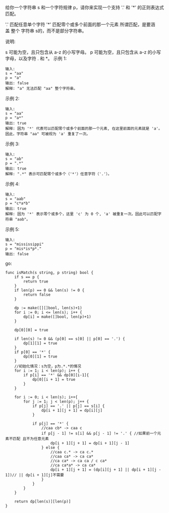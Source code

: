 给你一个字符串 s 和一个字符规律 p，请你来实现一个支持 '.' 和 '*' 的正则表达式匹配。

'.' 匹配任意单个字符
'*' 匹配零个或多个前面的那一个元素
所谓匹配，是要涵盖 整个 字符串 s的，而不是部分字符串。

说明:

s 可能为空，且只包含从 a-z 的小写字母。
p 可能为空，且只包含从 a-z 的小写字母，以及字符 . 和 *。
示例 1:
```
输入:
s = "aa"
p = "a"
输出: false
解释: "a" 无法匹配 "aa" 整个字符串。
```
示例 2:
```
输入:
s = "aa"
p = "a*"
输出: true
解释: 因为 '*' 代表可以匹配零个或多个前面的那一个元素, 在这里前面的元素就是 'a'。因此，字符串 "aa" 可被视为 'a' 重复了一次。
```
示例 3:
```
输入:
s = "ab"
p = ".*"
输出: true
解释: ".*" 表示可匹配零个或多个（'*'）任意字符（'.'）。
```
示例 4:
```
输入:
s = "aab"
p = "c*a*b"
输出: true
解释: 因为 '*' 表示零个或多个，这里 'c' 为 0 个, 'a' 被重复一次。因此可以匹配字符串 "aab"。
```
示例 5:
```
输入:
s = "mississippi"
p = "mis*is*p*."
输出: false
```
go:
```
func isMatch(s string, p string) bool {
	if s == p {
		return true
	}
	if len(p) == 0 && len(s) != 0 {
		return false
	}

	dp := make([][]bool, len(s)+1)
	for i := 0; i <= len(s); i++ {
		dp[i] = make([]bool, len(p)+1)
	}

	dp[0][0] = true

	if len(s) != 0 && (p[0] == s[0] || p[0] == '.') {
		dp[1][1] = true
	}
	if p[0] == '*' {
		dp[0][1] = true
	}
	//初始化情况：s为空，p为.*.*的情况
	for i := 1; i < len(p); i++ {
		if p[i] == '*' && dp[0][i-1]{
			dp[0][i + 1] = true
		}
	}

	for i := 0; i < len(s); i++{
		for j := 1; j < len(p); j++ {
			if p[j] == '.' || p[j] == s[i] {
				dp[i + 1][j + 1] = dp[i][j]
			}

			if p[j] == '*' {
				//caa cb* -> caa c
				if p[j - 1] != s[i] && p[j - 1] != '.' { //如果前一个元素不匹配 且不为任意元素
					dp[i + 1][j + 1] = dp[i + 1][j - 1]
				} else {
					//caa c.* -> ca c.*
					//caa ca* -> ca ca*
					//ca ca* -> ca ca / c ca*
					//ca ca*a* -> ca ca*
					dp[i + 1][j + 1] = (dp[i][j + 1] || dp[i + 1][j - 1])// || dp[i + 1][j]不需要
				}
			}
		}
	}

	return dp[len(s)][len(p)]
}
```

